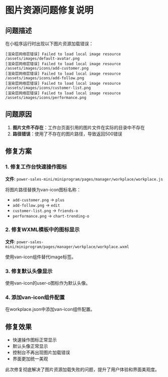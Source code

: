 # 图片资源问题修复说明

## 问题描述

在小程序运行时出现以下图片资源加载错误：
```
[渲染层网络层错误] Failed to load local image resource /assets/images/default-avatar.png 
[渲染层网络层错误] Failed to load local image resource /assets/images/icons/add-customer.png 
[渲染层网络层错误] Failed to load local image resource /assets/images/icons/add-follow.png 
[渲染层网络层错误] Failed to load local image resource /assets/images/icons/customer-list.png 
[渲染层网络层错误] Failed to load local image resource /assets/images/icons/performance.png 
```

## 问题原因

1. **图片文件不存在**：工作台页面引用的图片文件在实际的目录中不存在
2. **路径错误**：使用了不存在的图片路径，导致返回500错误

## 修复方案

### 1. 修复工作台快速操作图标

**文件**: `power-sales-mini/miniprogram/pages/manager/workplace/workplace.js`

将图片路径替换为van-icon图标名称：
- `add-customer.png` → `plus`
- `add-follow.png` → `edit`
- `customer-list.png` → `friends-o`
- `performance.png` → `chart-trending-o`

### 2. 修复WXML模板中的图标显示

**文件**: `power-sales-mini/miniprogram/pages/manager/workplace/workplace.wxml`

使用van-icon组件替代image标签。

### 3. 修复默认头像显示

使用van-icon的user-o图标作为默认头像。

### 4. 添加van-icon组件配置

在workplace.json中添加van-icon组件配置。

## 修复效果

- 快速操作图标正常显示
- 默认头像正常显示
- 控制台不再出现图片加载错误
- 界面更加统一美观

此次修复彻底解决了图片资源加载失败的问题，提升了用户体验和界面美观度。 